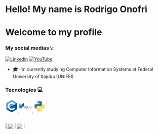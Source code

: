 # Hello! My name is Rodrigo Onofri
# Welcome to my profile


### My social medias 📞:
[![Linkedin](https://img.shields.io/badge/LinkedIn-0077B5?style=for-the-badge&logo=linkedin&logoColor=white)](https://www.linkedin.com/in/Rodrigo-Paiva-Onofri/) [![YouTube](https://img.shields.io/badge/YouTube-FF0000?style=for-the-badge&logo=youtube&logoColor=white)](https://www.youtube.com/@RodrigoOnofri) 

- 🎓 I’m currently studying Computer Information Systems at Federal University of Itajuba (UNIFEI) 
### Tecnologies 💻
<div style="display: inline_block">
   <a href="https://www.cprogramming.com/" target="_blank" rel="noreferrer"> <img src="https://raw.githubusercontent.com/devicons/devicon/master/icons/c/c-original.svg" alt="c" width="40" height="40"/> <a>
      <a href="https://www.sqlite.com/" target="_blank" rel="noreferrer"> <img src="https://raw.githubusercontent.com/devicons/devicon/master/icons/sqlite/sqlite-original-wordmark.svg" alt="mysql" width="40" height="40"/> <a>
         <a href="https://www.python.org" target="_blank" rel="noreferrer"> <img src="https://raw.githubusercontent.com/devicons/devicon/master/icons/python/python-original.svg" alt="python" width="40" height="40"/>
</div><br/>

| <a href="https://github.com/Digao-Onofri/github-readme-stats"><img align="center" src="https://github-readme-stats.vercel.app/api?username=Digao-Onofri&show_icons=true&include_all_commits=true&theme=react&show_icons=true&locale=en" /></a> | <a href="https://github.com/Digao-Onofri/github-readme-stats"><img align="center" src="https://github-readme-stats.vercel.app/api/top-langs/?username=Digao-Onofri&layout=compact&theme=react&show_icons=true&locale=en" /></a> |  


